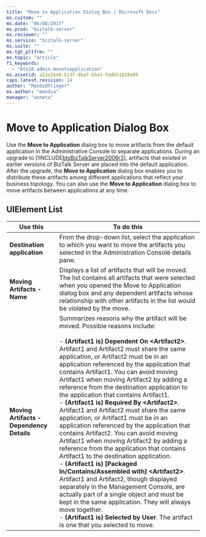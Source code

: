 ```yaml
---
title: "Move to Application Dialog Box | Microsoft Docs"
ms.custom: ""
ms.date: "06/08/2017"
ms.prod: "biztalk-server"
ms.reviewer: ""
ms.service: "biztalk-server"
ms.suite: ""
ms.tgt_pltfrm: ""
ms.topic: "article"
f1_keywords: 
  - "bts10.admin.movetoapplication"
ms.assetid: a12e2b40-61df-4baf-b5e1-55db51828e89
caps.latest.revision: 14
author: "MandiOhlinger"
ms.author: "mandia"
manager: "anneta"
---
```

# Move to Application Dialog Box
Use the **Move to Application** dialog box to move artifacts from the default application in the Administrative Console to separate applications. During an upgrade to [!INCLUDE[btsBizTalkServer2006r3](../includes/btsbiztalkserver2006r3-md.md)], artifacts that existed in earlier versions of BizTalk Server are placed into the default application. After the upgrade, the **Move to Application** dialog box enables you to distribute these artifacts among different applications that reflect your business topology. You can also use the **Move to Application** dialog box to move artifacts between applications at any time.  
  
## UIElement List  
  
|Use this|To do this|  
|--------------|----------------|  
|**Destination application**|From the drop-down list, select the application to which you want to move the artifacts you selected in the Administration Console details pane.|  
|**Moving Artifacts - Name**|Displays a list of artifacts that will be moved. The list contains all artifacts that were selected when you opened the Move to Application dialog box and any dependent artifacts whose relationship with other artifacts in the list would be violated by the move.|  
|**Moving Artifacts - Dependency Details**|Summarizes reasons why the artifact will be moved. Possible reasons include:<br /><br /> -   **(Artifact1 is) Dependent On \<Artifact2>**. Artifact1 and Artifact2 must share the same application, or Artifact2 must be in an application referenced by the application that contains Artifact1. You can avoid moving Artifact1 when moving Artifact2 by adding a reference from the destination application to the application that contains Artifact1.<br />-   **(Artifact1 is) Required By \<Artifact2>**. Artifact1 and Artifact2 must share the same application, or Artifact1 must be in an application referenced by the application that contains Artifact2. You can avoid moving Artifact1 when moving Artifact2 by adding a reference from the application that contains Artifact1 to the destination application.<br />-   **(Artifact1 is) [Packaged In/Contains/Assembled with] \<Artifact2>**. Artifact1 and Artifact2, though displayed separately in the Management Console, are actually part of a single object and must be kept in the same application. They will always move together.<br />-   **(Artifact1 is) Selected by User**. The artifact is one that you selected to move.|